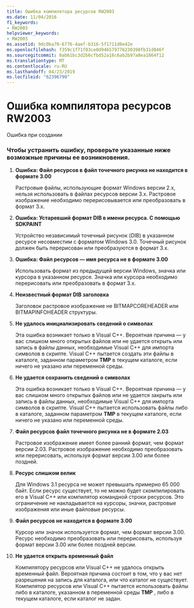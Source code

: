```yaml
---
title: Ошибка компилятора ресурсов RW2003
ms.date: 11/04/2016
f1_keywords:
- RW2003
helpviewer_keywords:
- RW2003
ms.assetid: 9dc0ba70-6776-4aef-b316-5f1711d8e42e
ms.openlocfilehash: f359c1f71f03ce0d946579776230398fb31d046f
ms.sourcegitcommit: 0ab61bc3d2b6cfbd52a16c6ab2b97a8ea1864f12
ms.translationtype: MT
ms.contentlocale: ru-RU
ms.lasthandoff: 04/23/2019
ms.locfileid: "62396790"
---
```

# <a name="resource-compiler-error-rw2003"></a>Ошибка компилятора ресурсов RW2003

Ошибка при создании

### <a name="to-fix-by-checking-the-following-possible-causes"></a>Чтобы устранить ошибку, проверьте указанные ниже возможные причины ее возникновения.

1. **Ошибка: Файл ресурсов в файл точечного рисунка не находится в формате 3.00**

   Растровые файлы, использующие формат Windows версии 2.x, нельзя использовать в файлах ресурсов версии 3.x. Растровое изображение необходимо перерисовывается или преобразовать в формат 3.х.

1. **Ошибка: Устаревший формат DIB в имени ресурса. С помощью SDKPAINT**

   Устройство независимый точечный рисунок (DIB) в указанном ресурсе несовместим с форматом Windows 3.0. Точечный рисунок должен быть перерисован или преобразуются в формат 3.x.

1. **Ошибка: Файл ресурсов — имя ресурса не в формате 3.00**

   Использовать формат из предыдущей версии Windows, значка или курсора в указанном ресурсе. Значка или курсора необходимо перерисовать или преобразовать в формат 3.х.

1. **Неизвестный формат DIB заголовка**

   Заголовок растровое изображение не BITMAPCOREHEADER или BITMAPINFOHEADER структуры.

1. **Не удалось инициализировать сведений о символах**

   Эта ошибка возникает только в Visual C++. Вероятная причина — у вас слишком много открытых файлов или не удается открыть или запись в файлы данных, необходимые Visual C++ для импорта символов в скрипте. Visual C++ пытается создать эти файлы в каталоге, заданном параметром **TMP** в текущем каталоге, если ничего не указано или переменной среды.

1. **Не удается сохранить сведений о символах**

   Эта ошибка возникает только в Visual C++. Вероятная причина — у вас слишком много открытых файлов или не удается закрыть или запись в файлы данных, необходимые Visual C++ для импорта символов в скрипте. Visual C++ пытается использовать файлы либо в каталоге, заданном параметром **TMP** в текущем каталоге, если ничего не указано или переменной среды.

1. **Файл ресурсов файл точечного рисунка не в формате 2.03**

   Растровое изображение имеет более ранний формат, чем формат версии 2.03. Растровое изображение необходимо преобразовать или перерисовать, используя формат версии 3.00 или более поздней.

1. **Ресурс слишком велик**

   Для Windows 3.1 ресурса не может превышать примерно 65 000 байт. Если ресурс существует, то не можно будет скомпилировать его в Visual C++ или компилятор командной строки ресурсов. Это ограничение не накладывается на курсоры, значки, растровые изображения или иные файловые ресурсы.

1. **Файл ресурсов не находится в формате 3.00**

   Курсор или значок используется формат, чем формат версии 3.00. Ресурс необходимо преобразовать или перерисовать, используя формат версии 3.00 или более поздней версии.

1. **Не удается открыть временный файл**

   Компилятору ресурсов или Visual C++ не удалось открыть временный файл. Вероятная причина состоит в том, что у вас нет разрешения на запись для каталога, или что каталог не существует. Компилятор ресурсов или Visual C++ пытается использовать файлы либо в каталоге, указанном в переменной среды **TMP** , либо в текущем каталоге, если каталог не задан.